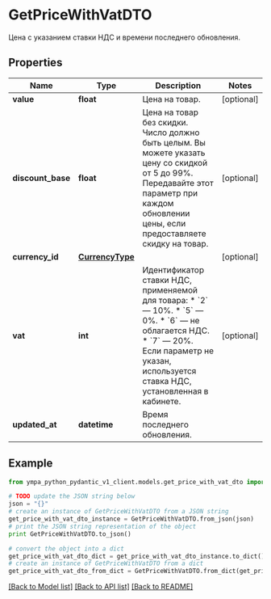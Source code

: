 # GetPriceWithVatDTO

Цена с указанием ставки НДС и времени последнего обновления.

## Properties
Name | Type | Description | Notes
------------ | ------------- | ------------- | -------------
**value** | **float** | Цена на товар. | [optional] 
**discount_base** | **float** | Цена на товар без скидки.  Число должно быть целым. Вы можете указать цену со скидкой от 5 до 99%.  Передавайте этот параметр при каждом обновлении цены, если предоставляете скидку на товар.  | [optional] 
**currency_id** | [**CurrencyType**](CurrencyType.md) |  | [optional] 
**vat** | **int** | Идентификатор ставки НДС, применяемой для товара:  * &#x60;2&#x60; — 10%. * &#x60;5&#x60; — 0%. * &#x60;6&#x60; — не облагается НДС. * &#x60;7&#x60; — 20%.  Если параметр не указан, используется ставка НДС, установленная в кабинете.  | [optional] 
**updated_at** | **datetime** | Время последнего обновления. | 

## Example

```python
from ympa_python_pydantic_v1_client.models.get_price_with_vat_dto import GetPriceWithVatDTO

# TODO update the JSON string below
json = "{}"
# create an instance of GetPriceWithVatDTO from a JSON string
get_price_with_vat_dto_instance = GetPriceWithVatDTO.from_json(json)
# print the JSON string representation of the object
print GetPriceWithVatDTO.to_json()

# convert the object into a dict
get_price_with_vat_dto_dict = get_price_with_vat_dto_instance.to_dict()
# create an instance of GetPriceWithVatDTO from a dict
get_price_with_vat_dto_from_dict = GetPriceWithVatDTO.from_dict(get_price_with_vat_dto_dict)
```
[[Back to Model list]](../README.md#documentation-for-models) [[Back to API list]](../README.md#documentation-for-api-endpoints) [[Back to README]](../README.md)


